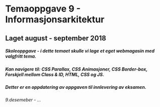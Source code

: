 # Temaoppgave 9 - Informasjonsarkitektur

## Laget august - september 2018
##### Skoleoppgave - i dette temaet skulle vi lage et eget webmagasin med valgfritt tema.
##### Kan navigere til: CSS Parallax, CSS Animasjoner, CSS Border-box, Forskjell mellom Class & ID, HTML, CSS og JS. 

##### Detter er en oppdatering av oppgaven til innlevering av eksamen.
###### 9.desemeber - ...
